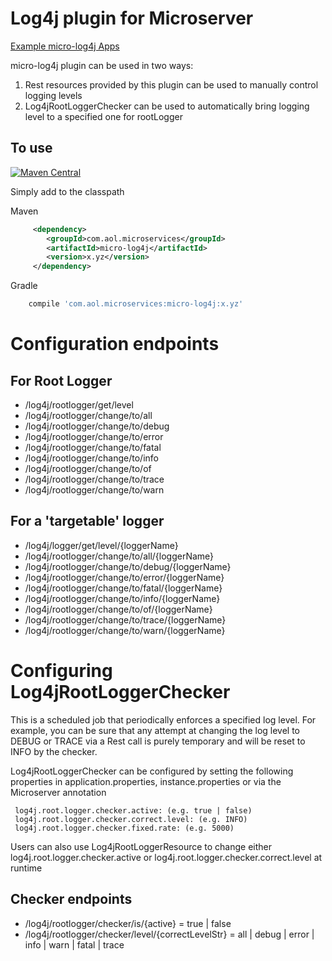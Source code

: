 # Log4j plugin for Microserver

[Example micro-log4j Apps](https://github.com/aol/micro-server/tree/master/micro-log4j/src/test/java/app)

micro-log4j plugin can be used in two ways:

1. Rest resources provided by this plugin can be used to manually control logging levels
2. Log4jRootLoggerChecker can be used to automatically bring logging level to a specified one for rootLogger

## To use

[![Maven Central](https://maven-badges.herokuapp.com/maven-central/com.aol.microservices/micro-log4j/badge.svg)](https://maven-badges.herokuapp.com/maven-central/com.aol.microservices/micro-log4j)

Simply add to the classpath

Maven 
```xml
     <dependency>
        <groupId>com.aol.microservices</groupId>  
        <artifactId>micro-log4j</artifactId>
        <version>x.yz</version>
     </dependency>
```     
Gradle
```groovy
    compile 'com.aol.microservices:micro-log4j:x.yz'
```

# Configuration endpoints

## For Root Logger

* /log4j/rootlogger/get/level
* /log4j/rootlogger/change/to/all
* /log4j/rootlogger/change/to/debug
* /log4j/rootlogger/change/to/error
* /log4j/rootlogger/change/to/fatal
* /log4j/rootlogger/change/to/info
* /log4j/rootlogger/change/to/of
* /log4j/rootlogger/change/to/trace
* /log4j/rootlogger/change/to/warn

## For a 'targetable' logger

* /log4j/logger/get/level/{loggerName}   
* /log4j/rootlogger/change/to/all/{loggerName}  
* /log4j/rootlogger/change/to/debug/{loggerName}  
* /log4j/rootlogger/change/to/error/{loggerName}  
* /log4j/rootlogger/change/to/fatal/{loggerName}  
* /log4j/rootlogger/change/to/info/{loggerName}  
* /log4j/rootlogger/change/to/of/{loggerName}  
* /log4j/rootlogger/change/to/trace/{loggerName}  
* /log4j/rootlogger/change/to/warn/{loggerName}  

# Configuring Log4jRootLoggerChecker

This is a scheduled job that periodically enforces a specified log level. For example, you can be sure that any attempt at changing the log level to DEBUG or TRACE via a Rest call is purely temporary and will be reset to INFO by the checker.

Log4jRootLoggerChecker can be configured by setting the following properties in application.properties, instance.properties or via the Microserver annotation

     log4j.root.logger.checker.active: (e.g. true | false)
     log4j.root.logger.checker.correct.level: (e.g. INFO)
     log4j.root.logger.checker.fixed.rate: (e.g. 5000)
     
Users can also use Log4jRootLoggerResource to change either log4j.root.logger.checker.active or log4j.root.logger.checker.correct.level at runtime

## Checker endpoints


* /log4j/rootlogger/checker/is/{active}  = true | false
* /log4j/rootlogger/checker/level/{correctLevelStr} = all | debug |  error | info | warn | fatal | trace